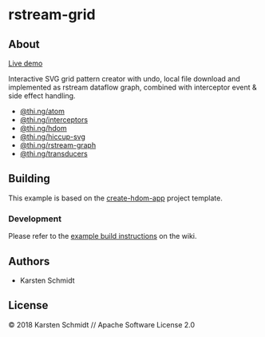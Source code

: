 # rstream-grid

## About

[Live demo](https://demo.thi.ng/umbrella/rstream-grid/)

Interactive SVG grid pattern creator with undo, local file download and
implemented as rstream dataflow graph, combined with interceptor event &
side effect handling.

- [@thi.ng/atom](https://github.com/thi-ng/umbrella/tree/develop/packages/atom)
- [@thi.ng/interceptors](https://github.com/thi-ng/umbrella/tree/develop/packages/interceptors)
- [@thi.ng/hdom](https://github.com/thi-ng/umbrella/tree/develop/packages/hdom)
- [@thi.ng/hiccup-svg](https://github.com/thi-ng/umbrella/tree/develop/packages/hiccup-svg)
- [@thi.ng/rstream-graph](https://github.com/thi-ng/umbrella/tree/develop/packages/rstream-graph)
- [@thi.ng/transducers](https://github.com/thi-ng/umbrella/tree/develop/packages/transducers)

## Building

This example is based on the
[create-hdom-app](https://github.com/thi-ng/create-hdom-app) project
template.

### Development

Please refer to the [example build
instructions](https://github.com/thi-ng/umbrella/wiki/Example-build-instructions)
on the wiki.

## Authors

- Karsten Schmidt

## License

&copy; 2018 Karsten Schmidt // Apache Software License 2.0
